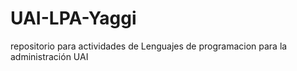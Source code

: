 # UAI-LPA-Yaggi
repositorio para actividades de Lenguajes de programacion para la administración UAI
